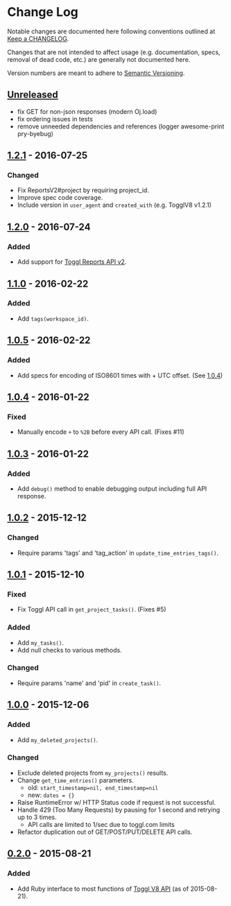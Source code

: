 # Change Log

Notable changes are documented here following conventions outlined at [Keep a CHANGELOG](http://keepachangelog.com/).

Changes that are not intended to affect usage (e.g. documentation, specs, removal of dead code, etc.) are generally not documented here.

Version numbers are meant to adhere to [Semantic Versioning](http://semver.org/).


## [Unreleased]

* fix GET for non-json responses (modern Oj.load)
* fix ordering issues in tests
* remove unneeded dependencies and references (logger awesome-print pry-byebug)

## [1.2.1] - 2016-07-25
### Changed

* Fix ReportsV2#project by requiring project_id.
* Improve spec code coverage.
* Include version in `user_agent` and `created_with` (e.g. TogglV8 v1.2.1)


## [1.2.0] - 2016-07-24
### Added

* Add support for [Toggl Reports API v2](https://github.com/toggl/toggl_api_docs/blob/master/reports.md).


## [1.1.0] - 2016-02-22
### Added

* Add `tags(workspace_id)`.


## [1.0.5] - 2016-02-22
### Added

* Add specs for encoding of ISO8601 times with + UTC offset. (See [1.0.4](#104---2016-01-22))


## [1.0.4] - 2016-01-22
### Fixed

* Manually encode `+` to `%2B` before every API call. (Fixes #11)


## [1.0.3] - 2016-01-22
### Added

* Add `debug()` method to enable debugging output including full API response.

## [1.0.2] - 2015-12-12
### Changed

* Require params 'tags' and 'tag_action' in `update_time_entries_tags()`.

## [1.0.1] - 2015-12-10
### Fixed

* Fix Toggl API call in `get_project_tasks()`. (Fixes #5)

### Added

* Add `my_tasks()`.
* Add null checks to various methods.

### Changed

* Require params 'name' and 'pid' in `create_task()`.

## [1.0.0] - 2015-12-06
### Added

* Add `my_deleted_projects()`.

### Changed

* Exclude deleted projects from `my_projects()` results.
* Change `get_time_entries()` parameters.
    - old: `start_timestamp=nil, end_timestamp=nil`
    - new: `dates = {}`
* Raise RuntimeError w/ HTTP Status code if request is not successful.
* Handle 429 (Too Many Requests) by pausing for 1 second and retrying up to 3 times.
    - API calls are limited to 1/sec due to toggl.com limits
* Refactor duplication out of GET/POST/PUT/DELETE API calls.

## [0.2.0] - 2015-08-21
### Added

* Add Ruby interface to most functions of [Toggl V8 API](https://github.com/toggl/toggl_api_docs/blob/master/toggl_api.md) (as of 2015-08-21).


[Unreleased]: https://github.com/kanet77/togglv8/compare/v1.2.1...HEAD
[1.2.1]: https://github.com/kanet77/togglv8/compare/v1.2.0...v1.2.1
[1.2.0]: https://github.com/kanet77/togglv8/compare/v1.1.0...v1.2.0
[1.1.0]: https://github.com/kanet77/togglv8/compare/v1.0.5...v1.1.0
[1.0.5]: https://github.com/kanet77/togglv8/compare/v1.0.4...v1.0.5
[1.0.4]: https://github.com/kanet77/togglv8/compare/v1.0.3...v1.0.4
[1.0.3]: https://github.com/kanet77/togglv8/compare/v1.0.2...v1.0.3
[1.0.2]: https://github.com/kanet77/togglv8/compare/v1.0.1...v1.0.2
[1.0.1]: https://github.com/kanet77/togglv8/compare/v1.0.0...v1.0.1
[1.0.0]: https://github.com/kanet77/togglv8/compare/v0.2.0...v1.0.0
[0.2.0]: https://github.com/kanet77/togglv8/compare/a1d5cc5...v0.2.0